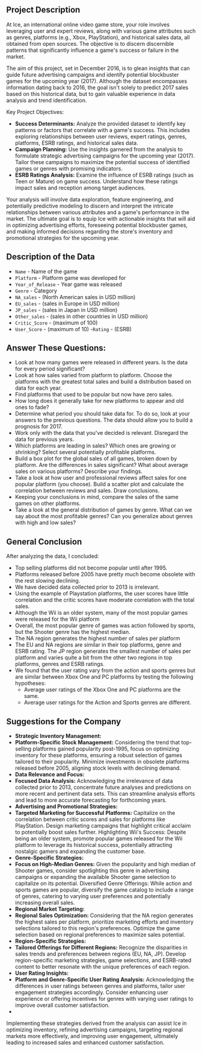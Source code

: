 ## Project Description

At Ice, an international online video game store, your role involves leveraging user and expert reviews, along with various game attributes such as genres, platforms (e.g., Xbox, PlayStation), and historical sales data, all obtained from open sources. The objective is to discern discernible patterns that significantly influence a game's success or failure in the market.

The aim of this project, set in December 2016, is to glean insights that can guide future advertising campaigns and identify potential blockbuster games for the upcoming year (2017). Although the dataset encompasses information dating back to 2016, the goal isn't solely to predict 2017 sales based on this historical data, but to gain valuable experience in data analysis and trend identification.

Key Project Objectives:
- **Success Determinants:** Analyze the provided dataset to identify key patterns or factors that correlate with a game's success. This includes exploring relationships between user reviews, expert ratings, genres, platforms, ESRB ratings, and historical sales data.
- **Campaign Planning:** Use the insights garnered from the analysis to formulate strategic advertising campaigns for the upcoming year (2017). Tailor these campaigns to maximize the potential success of identified games or genres with promising indicators.
- **ESRB Ratings Analysis:** Examine the influence of ESRB ratings (such as Teen or Mature) on game success. Understand how these ratings impact sales and reception among target audiences.

Your analysis will involve data exploration, feature engineering, and potentially predictive modeling to discern and interpret the intricate relationships between various attributes and a game's performance in the market. The ultimate goal is to equip Ice with actionable insights that will aid in optimizing advertising efforts, foreseeing potential blockbuster games, and making informed decisions regarding the store's inventory and promotional strategies for the upcoming year.

## Description of the Data

- `Name` - Name of the game
- `Platform` - Platform game was developed for
- `Year_of_Release` - Year game was released
- `Genre` - Category
- `NA_sales` - (North American sales in USD million)
- `EU_sales` - (sales in Europe in USD million)
- `JP_sales` - (sales in Japan in USD million)
- `Other_sales` - (sales in other countries in USD million)
- `Critic_Score` - (maximum of 100)
- `User_Score` - (maximum of 10)
 -`Rating` - (ESRB)

## Answer These Questions:

- Look at how many games were released in different years. Is the data for every period significant?
- Look at how sales varied from platform to platform. Choose the platforms with the greatest total sales and build a distribution based on data for each year. 
- Find platforms that used to be popular but now have zero sales.  
- How long does it generally take for new platforms to appear and old ones to fade?
- Determine what period you should take data for. To do so, look at your answers to the previous questions. The data should allow you to build a prognosis for 2017.
- Work only with the data that you've decided is relevant. Disregard the data for previous years.
- Which platforms are leading in sales? Which ones are growing or shrinking? Select several potentially profitable platforms.
- Build a box plot for the global sales of all games, broken down by platform. Are the differences in sales significant? What about average sales on various platforms? Describe your findings.
- Take a look at how user and professional reviews affect sales for one popular platform (you choose). Build a scatter plot and calculate the correlation between reviews and sales. Draw conclusions.
- Keeping your conclusions in mind, compare the sales of the same games on other platforms.
- Take a look at the general distribution of games by genre. What can we say about the most profitable genres? Can you generalize about genres with high and low sales?

## General Conclusion

After analyzing the data, I concluded:
- Top selling platforms did not become popular until after 1995.
- Platforms released before 2005 have pretty much become obsolete with the rest slowing declining.
- We have decided data collected prior to 2013 is irrelevant.
- Using the example of Playstation platforms, the user scores have little correlation and the critic scores have moderate correlation with the total sales.
- Although the Wii is an older system, many of the most popular games were released for the Wii platform
- Overall, the most popular genre of games was action followed by sports, but the Shooter genre has the highest median.
- The NA region generates the highest number of sales per platform
- The EU and NA regions are similar in their top platforms, genre and ESRB rating. The JP region generates the smallest number of sales per platform and varies quite a bit from the other two regions in top platforms, genres and ESRB ratings.
- We found that the user rating vary from the action and sports genres but are similar between Xbox One and PC platforms by testing the following hypotheses:
  - Average user ratings of the Xbox One and PC platforms are the same.
  - Average user ratings for the Action and Sports genres are different.

## Suggestions for the Company

- **Strategic Inventory Management:**
 - **Platform-Specific Stock Management:** Considering the trend that top-selling platforms gained popularity post-1995, focus on optimizing inventory for these platforms, ensuring a robust selection of games tailored to their popularity. Minimize investments in obsolete platforms released before 2005, aligning stock levels with declining demand.
- **Data Relevance and Focus:**
 - **Focused Data Analysis:** Acknowledging the irrelevance of data collected prior to 2013, concentrate future analyses and predictions on more recent and pertinent data sets. This can streamline analysis efforts and lead to more accurate forecasting for forthcoming years.
- **Advertising and Promotional Strategies:**
 - **Targeted Marketing for Successful Platforms:** Capitalize on the correlation between critic scores and sales for platforms like PlayStation. Design marketing campaigns that highlight critical acclaim to potentially boost sales further.
Highlighting Wii's Success: Despite being an older system, promote popular games released for the Wii platform to leverage its historical success, potentially attracting nostalgic gamers and expanding the customer base.
- **Genre-Specific Strategies:**
 - **Focus on High-Median Genres:** Given the popularity and high median of Shooter games, consider spotlighting this genre in advertising campaigns or expanding the available Shooter game selection to capitalize on its potential.
Diversified Genre Offerings: While action and sports games are popular, diversify the game catalog to include a range of genres, catering to varying user preferences and potentially increasing overall sales.
- **Regional Market Targeting:**
 - **Regional Sales Optimization:** Considering that the NA region generates the highest sales per platform, prioritize marketing efforts and inventory selections tailored to this region's preferences. Optimize the game selection based on regional preferences to maximize sales potential.
- **Region-Specific Strategies:**
 - **Tailored Offerings for Different Regions:** Recognize the disparities in sales trends and preferences between regions (EU, NA, JP). Develop region-specific marketing strategies, game selections, and ESRB-rated content to better resonate with the unique preferences of each region.
- **User Rating Insights:**
 - **Platform and Genre-Specific User Rating Analysis:** Acknowledging the differences in user ratings between genres and platforms, tailor user engagement strategies accordingly. Consider enhancing user experience or offering incentives for genres with varying user ratings to improve overall customer satisfaction.
 - 
Implementing these strategies derived from the analysis can assist Ice in optimizing inventory, refining advertising campaigns, targeting regional markets more effectively, and improving user engagement, ultimately leading to increased sales and enhanced customer satisfaction.
